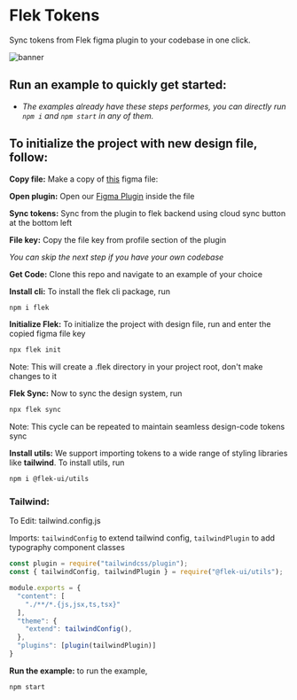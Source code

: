 # Flek Tokens

Sync tokens from Flek figma plugin to your codebase in one click.

![banner](https://s3-alpha-sig.figma.com/plugins/1214690554806269773/51965/41059075/833e5074-dda6-4da2-952c-e49e767ab005-cover?Expires=1681689600&Signature=Svr33~~xKWh64fMeyYQrPIJwV5n5r6-28PRkT8MZv6vTtQrPYvnLicrkfFe1zXCuB0uxYFZJIopGKVkPbPgKWFBA3Og6G-bbBJw24XVjk7KdWlNoKq5cDR46e8-R4nA0wyY2zDxwfVBqP9m62uzVjaEEhXQclahRXK6X7a8j9vVNH0gmW3o07-WV-Sb7gdmWcPdJbivY2a39UX8YUE3i-G3nljfU2-WX8ecLhAy2NE7~XUZ49h94oshoUvQcoVrLj72gOf6Xm35mwRYDBA8EhQVlW-obp2EmspGIWDN2XNWna3IaTda9N0ly7EhazFKh5n9UVrmGEXv3Ora6Sg2sFA__&Key-Pair-Id=APKAQ4GOSFWCVNEHN3O4)

## Run an example to quickly get started:
* *The examples already have these steps performes, you can directly run `npm i` and `npm start` in any of them.*
## To initialize the project with new design file, follow:
**Copy file:** Make a copy of [this](https://www.figma.com/file/I8Wd8VeqlBpij2cDWpM5iv/Exhaustive?node-id=66-1710&t=8kep5YqDNYOXvbxE-0) figma file:

**Open plugin:** Open our [Figma Plugin](https://www.figma.com/community/plugin/1214690554806269773/Flek---Create-%26-Sync-your-Design-Tokens) inside the file

**Sync tokens:** Sync from the plugin to flek backend using cloud sync button at the bottom left

**File key:** Copy the file key from profile section of the plugin

*You can skip the next step if you have your own codebase*

**Get Code:**  Clone this repo and navigate to an example of your choice

**Install cli:** To install the flek cli package, run
```sh
npm i flek
```
**Initialize Flek:** To initialize the project with design file, run and enter the copied figma file key

```sh
npx flek init
```
Note: This will create a .flek directory in your project root, don't make changes to it

**Flek Sync:** Now to sync the design system, run
```sh
npx flek sync
```
Note: This cycle can be repeated to maintain seamless design-code tokens sync

**Install utils:** We support importing tokens to a wide range of styling libraries like **tailwind**. To install utils, run
```sh
npm i @flek-ui/utils
```

### Tailwind:
To Edit: tailwind.config.js

Imports: `tailwindConfig` to extend tailwind config, `tailwindPlugin` to add typography component classes 
```js
const plugin = require("tailwindcss/plugin");
const { tailwindConfig, tailwindPlugin } = require("@flek-ui/utils");

module.exports = {
  "content": [
    "./**/*.{js,jsx,ts,tsx}"
  ],
  "theme": {
    "extend": tailwindConfig(),
  },
  "plugins": [plugin(tailwindPlugin)]
}
```

**Run the example:** to run the example,
```
npm start
```
